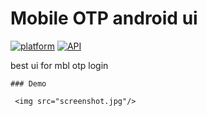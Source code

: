 # Mobile OTP android ui
[![platform](https://img.shields.io/badge/Platform-Android-yellow.svg?style=flat-square)](https://www.android.com)
[![API](https://img.shields.io/badge/API-16%2B-brightgreen.svg?style=flat-square)](https://android-arsenal.com/api?level=16s)
 
best ui for mbl otp login
 
```
### Demo

 <img src="screenshot.jpg"/>
 

 
